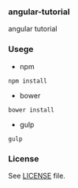 ### angular-tutorial

angular tutorial


### Usege


* npm

```
npm install
```

* bower

```
bower install
```

* gulp

```
gulp
```


### License

See [LICENSE](https://github.com/boiawang/angular-tutorial//blob/master/LICENSE) file.
